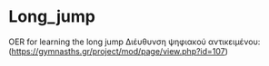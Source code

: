 # Long_jump
OER for learning the long jump
Διέυθυνση ψηφιακού αντικειμένου: (https://gymnasths.gr/project/mod/page/view.php?id=107)
